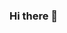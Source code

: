 ### Hi there 👋

<!--
- 🔭 I’m currently looking for opportunities as a Computer Vision Engineer and a Deep Learning Engineer.
- 🌱 I’m currently learning cutting-edge techniques regarding CV, and DL.
- 👯 I’m looking to collaborate on various computer vision projects.
- 📫 How to reach me:
      
    <a href="https://www.linkedin.com/in/chandra-prakash-singh-35912665/">
    <img align="left" alt="Chandra Prakash Singh | Linkedin" width="24px" src="https://github.com/chandra-ps612/chandra-ps612/blob/master/assets/Linkedin.svg" />
  </a>
    <a href="https://www.kaggle.com/chandraps31">
    <img align="left" alt="Chandra Prakash Singh | Kaggle" width="50px" height="30px" src="https://github.com/chandra-ps612/chandra ps-612/blob/master/assets/kaggle.png" />
   </a>
-->
